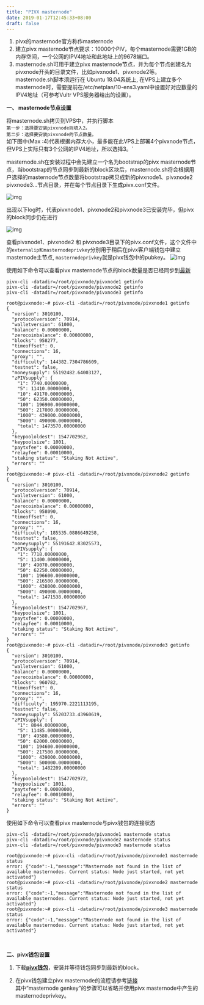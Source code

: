 ```yaml
---
title: "PIVX masternode"
date: 2019-01-17T12:45:33+08:00
draft: false
---
```


1. pivx的masternode官方称作masternode<br>
2. 建立pivx masternode节点要求：10000个PIV，每个masternode需要1GB的内存空间，一个公网的IPV4地址和此地址上的9678端口。<br>
3. masternode.sh可用于建立pivx masternode节点，并为每个节点创建名为pivxnode开头的目录文件，比如pivxnode1、pivxnode2等。<br>
masternode.sh脚本须运行在 Ubuntu 18.04系统上, 在VPS上建立多个masternode时，需要提前在/etc/netplan/10-ens3.yaml中设置好对应数量的IPV4地址（可参考Vultr VPS服务器给出的设置）。

**一、 masternode节点设置**

将masternode.sh拷贝到VPS中，并执行脚本<br>
`第一步：选择要安装pivxnode则填入2。`<br>
`第二步：选择要安装pivxnode的节点数量。`<br>
如下图中(Max :4)代表根据内存大小，最多能在此VPS上部署4个pivxnode节点，但VPS上实际只有3个公网的IPV4地址，所以选择3。`

masternode.sh在安装过程中会先建立一个名为bootstrap的pivx masternode节点，当bootstrap的节点同步到最新的block区块后，masternode.sh将会根据用户选择的masternode节点数量将bootstrap拷贝成新的pivxnode1、pivxnode2 pivxnode3...节点目录，并在每个节点目录下生成pivx.conf文件。<br>

![img](/pivxnode/1.png "img")

出现以下log时，代表pivxnode1、pivxnode2和pivxnode3已安装完毕，但pivx的block同步仍在进行

![img](/pivxnode/2.png "img")

查看pivxnode1、pivxnode2 和 pivxnode3目录下的pivx.conf文件，这个文件中的`externalip和masternodeprivkey`分别用于稍后在pivx客户端钱包中建立masternode主节点, `masternodeprivkey`就是pivx钱包中的pubkey。
![img](/pivxnode/3.png "img")

使用如下命令可以查看pivx masternode节点的block数量是否已经同步到[最新](https://chainz.cryptoid.info/pivx/)
```shell
pivx-cli -datadir=/root/pivxnode/pivxnode1 getinfo
pivx-cli -datadir=/root/pivxnode/pivxnode2 getinfo
pivx-cli -datadir=/root/pivxnode/pivxnode3 getinfo
```

```shell
root@pivxnode:~# pivx-cli -datadir=/root/pivxnode/pivxnode1 getinfo
{
  "version": 3010100,
  "protocolversion": 70914,
  "walletversion": 61000,
  "balance": 0.00000000,
  "zerocoinbalance": 0.00000000,
  "blocks": 958277,
  "timeoffset": 0,
  "connections": 16,
  "proxy": "",
  "difficulty": 144382.7304786609,
  "testnet": false,
  "moneysupply": 55192482.64003127,
  "zPIVsupply": {
    "1": 7740.00000000,
    "5": 11410.00000000,
    "10": 49170.00000000,
    "50": 62350.00000000,
    "100": 196900.00000000,
    "500": 217000.00000000,
    "1000": 439000.00000000,
    "5000": 490000.00000000,
    "total": 1473570.00000000
  },
  "keypoololdest": 1547702962,
  "keypoolsize": 1001,
  "paytxfee": 0.00000000,
  "relayfee": 0.00010000,
  "staking status": "Staking Not Active",
  "errors": ""
}
root@pivxnode:~# pivx-cli -datadir=/root/pivxnode/pivxnode2 getinfo
{
  "version": 3010100,
  "protocolversion": 70914,
  "walletversion": 61000,
  "balance": 0.00000000,
  "zerocoinbalance": 0.00000000,
  "blocks": 958090,
  "timeoffset": 0,
  "connections": 16,
  "proxy": "",
  "difficulty": 185535.0886649258,
  "testnet": false,
  "moneysupply": 55191642.83025573,
  "zPIVsupply": {
    "1": 7718.00000000,
    "5": 11400.00000000,
    "10": 49070.00000000,
    "50": 62250.00000000,
    "100": 196600.00000000,
    "500": 216500.00000000,
    "1000": 438000.00000000,
    "5000": 490000.00000000,
    "total": 1471538.00000000
  },
  "keypoololdest": 1547702967,
  "keypoolsize": 1001,
  "paytxfee": 0.00000000,
  "relayfee": 0.00010000,
  "staking status": "Staking Not Active",
  "errors": ""
}
root@pivxnode:~# pivx-cli -datadir=/root/pivxnode/pivxnode3 getinfo
{
  "version": 3010100,
  "protocolversion": 70914,
  "walletversion": 61000,
  "balance": 0.00000000,
  "zerocoinbalance": 0.00000000,
  "blocks": 960782,
  "timeoffset": 0,
  "connections": 16,
  "proxy": "",
  "difficulty": 195970.2221113195,
  "testnet": false,
  "moneysupply": 55203733.43960619,
  "zPIVsupply": {
    "1": 8044.00000000,
    "5": 11485.00000000,
    "10": 49580.00000000,
    "50": 62000.00000000,
    "100": 194600.00000000,
    "500": 217500.00000000,
    "1000": 439000.00000000,
    "5000": 500000.00000000,
    "total": 1482209.00000000
  },
  "keypoololdest": 1547702972,
  "keypoolsize": 1001,
  "paytxfee": 0.00000000,
  "relayfee": 0.00010000,
  "staking status": "Staking Not Active",
  "errors": ""
}
```

使用如下命令可以查看pivx masternode与pivx钱包的连接状态
```shell
pivx-cli -datadir=/root/pivxnode/pivxnode1 masternode status
pivx-cli -datadir=/root/pivxnode/pivxnode2 masternode status
pivx-cli -datadir=/root/pivxnode/pivxnode3 masternode status
```
```shell
root@pivxnode:~# pivx-cli -datadir=/root/pivxnode/pivxnode1 masternode status
error: {"code":-1,"message":"Masternode not found in the list of available masternodes. Current status: Node just started, not yet activated"}
root@pivxnode:~# pivx-cli -datadir=/root/pivxnode/pivxnode2 masternode status
error: {"code":-1,"message":"Masternode not found in the list of available masternodes. Current status: Node just started, not yet activated"}
root@pivxnode:~# pivx-cli -datadir=/root/pivxnode/pivxnode3 masternode status
error: {"code":-1,"message":"Masternode not found in the list of available masternodes. Current status: Node just started, not yet activated"}
```
<br>

**二、pivx钱包设置**

1. 下载[**pivx钱包**](https://github.com/PIVX-Project/PIVX/releases)，安装并等待钱包同步到最新的block。

2. 在pivx钱包建立pivx masternode的流程请参考[链接](https://pivx.org/knowledge-base/masternode-setup-guide/)<br>
其中“masternode genkey”的步骤可以省略并使用pivx masternode中产生的masternodeprivkey。
